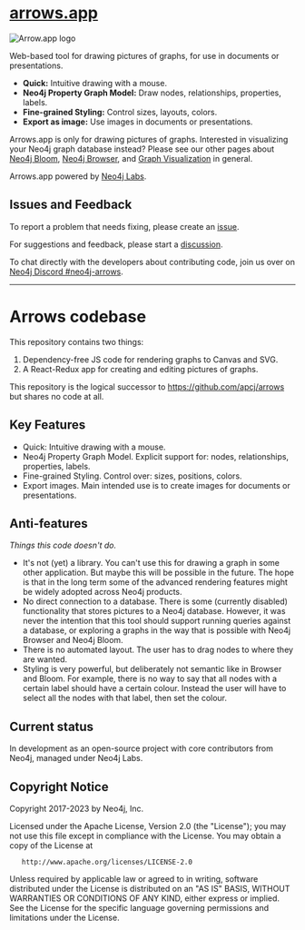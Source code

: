 # [arrows.app](https://arrows.app/)

![Arrow.app logo](https://arrows.app/arrows_logo.svg)

Web-based tool for drawing pictures of graphs, for use in documents or presentations.

- **Quick:** Intuitive drawing with a mouse.
- **Neo4j Property Graph Model:** Draw nodes, relationships, properties, labels.
- **Fine-grained Styling:** Control sizes, layouts, colors.
- **Export as image:** Use images in documents or presentations.

Arrows.app is only for drawing pictures of graphs.
Interested in visualizing your Neo4j graph database instead? Please see our other pages about
[Neo4j Bloom](https://neo4j.com/bloom/),
[Neo4j Browser](https://neo4j.com/developer/neo4j-browser/),
and [Graph Visualization](https://neo4j.com/developer/tools-graph-visualization/) in general.

Arrows.app powered by [Neo4j Labs](https://neo4j.com/labs/).

## Issues and Feedback

To report a problem that needs fixing, please create an [issue](https://github.com/neo4j-labs/arrows.app/issues).

For suggestions and feedback, please start a [discussion](https://github.com/neo4j-labs/arrows.app/discussions).

To chat directly with the developers about contributing code, join us over on [Neo4j Discord #neo4j-arrows](https://discord.gg/neo4j).

---

# Arrows codebase

This repository contains two things:

1. Dependency-free JS code for rendering graphs to Canvas and SVG.
1. A React-Redux app for creating and editing pictures of graphs.

This repository is the logical successor to https://github.com/apcj/arrows but shares
no code at all.

## Key Features

- Quick: Intuitive drawing with a mouse.
- Neo4j Property Graph Model. Explicit support for: nodes, relationships, properties, labels.
- Fine-grained Styling. Control over: sizes, positions, colors.
- Export images. Main intended use is to create images for documents or presentations.

## Anti-features

_Things this code doesn't do._

- It's not (yet) a library. You can't use this for drawing a graph in some other application.
  But maybe this will be possible in the future. The hope is that in the long term some of the
  advanced rendering features might be widely adopted across Neo4j products.
- No direct connection to a database. There is some (currently disabled) functionality that
  stores pictures to a Neo4j database. However, it was never the intention that this tool should
  support running queries against a database, or exploring a graphs in the way that is possible
  with Neo4j Browser and Neo4j Bloom.
- There is no automated layout. The user has to drag nodes to where they are wanted.
- Styling is very powerful, but deliberately not semantic like in Browser and Bloom. For example,
  there is no way to say that all nodes with a certain label should have a certain colour.
  Instead the user will have to select all the nodes with that label, then set the colour.

## Current status

In development as an open-source project with core contributors from Neo4j, managed under Neo4j Labs.

## Copyright Notice

Copyright 2017-2023 by Neo4j, Inc.

Licensed under the Apache License, Version 2.0 (the "License");
you may not use this file except in compliance with the License.
You may obtain a copy of the License at

       http://www.apache.org/licenses/LICENSE-2.0

Unless required by applicable law or agreed to in writing, software
distributed under the License is distributed on an "AS IS" BASIS,
WITHOUT WARRANTIES OR CONDITIONS OF ANY KIND, either express or implied.
See the License for the specific language governing permissions and
limitations under the License.
